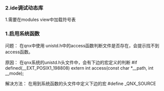 ### 2.ide调试动态库
1.需要在modules view中加载符号表

### 1.启用系统函数

问题：
在qnx中使用 unistd.h中的access函数判断文件是否存在，会提示找不到access函数。

原因：
在qnx系统的unistd.h头文件中，会有下边的宏定义的判断
#if defined(__EXT_POSIX1_198808)
extern int access(const char *__path, int __mode);

解决方法：
在用到系统函数的头文件中定义下边的宏
#define _QNX_SOURCE 
